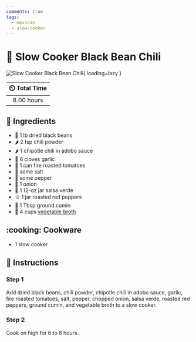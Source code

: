 ```yaml
---
comments: true
tags:
  - mexican
  - slow-cooker
---
```

# :stew: Slow Cooker Black Bean Chili

![Slow Cooker Black Bean Chili](../assets/images/slow-cooker-black-bean-chili.jpg){ loading=lazy }

| :timer_clock: Total Time |
|:-----------------------: |
| 8.00 hours |

## :salt: Ingredients

- :peanuts: 1 lb dried black beans
- :hot_pepper: 2 tsp chili powder
- :hot_pepper: 1 chipotle chili in adobo sauce
- :garlic: 6 cloves garlic
- :tomato: 1 can fire roasted tomatoes
- :salt: some salt
- :salt: some pepper
- :onion: 1 onion
- :stew: 1 12-oz jar salsa verde
- :bell_pepper: 1 jar roasted red peppers
- :herb: 1 Tbsp ground cumin
- :stew: 4 cups [vegetable broth][1]

## :cooking: Cookware

- 1 slow cooker

## :pencil: Instructions

### Step 1

Add dried black beans, chili powder, chipotle chili in adobo sauce, garlic, fire roasted tomatoes, salt, pepper, chopped
onion, salsa verde, roasted red peppers, ground cumin, and vegetable broth to a slow cooker.

### Step 2

Cook on high for 6 to 8 hours.

[1]: <../ingredients/vegetable-broth.md>
